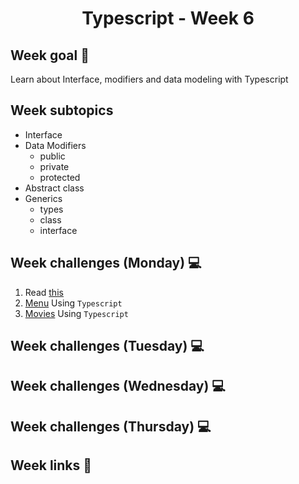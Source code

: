 <h1 align="center">Typescript - Week 6</h1>

## Week goal 🏁

<p>Learn about Interface, modifiers and data modeling with Typescript</p>

## Week subtopics

- Interface
- Data Modifiers
  - public
  - private
  - protected
- Abstract class
- Generics
  - types
  - class
  - interface

## Week challenges (Monday) 💻

1. Read [this](https://github.com/corecodeio/bootcamp-from-scratch/blob/main/src/technologies/2022/week6/Example/Input.md)
2. [Menu](./Exercices/E0/desc/ED0W6.md) Using `Typescript`
3. [Movies](./Exercices/E1/desc/ED1W6.md) Using `Typescript`

## Week challenges (Tuesday) 💻

## Week challenges (Wednesday) 💻

## Week challenges (Thursday) 💻

## Week links 🔗
